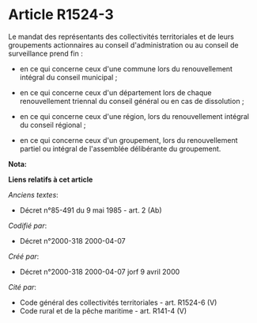 # Article R1524-3

Le mandat des représentants des collectivités territoriales et de leurs groupements actionnaires au conseil d'administration
ou au conseil de surveillance prend fin :

- en ce qui concerne ceux d'une commune lors du renouvellement intégral du conseil municipal ;

- en ce qui concerne ceux d'un département lors de chaque renouvellement triennal du conseil général ou en cas de
dissolution ;

- en ce qui concerne ceux d'une région, lors du renouvellement intégral du conseil régional ;

- en ce qui concerne ceux d'un groupement, lors du renouvellement partiel ou intégral de l'assemblée délibérante du
groupement.

**Nota:**



**Liens relatifs à cet article**

_Anciens textes_:

  - Décret n°85-491 du 9 mai 1985 - art. 2 (Ab)

_Codifié par_:

  - Décret n°2000-318 2000-04-07

_Créé par_:

  - Décret n°2000-318 2000-04-07 jorf 9 avril 2000

_Cité par_:

  - Code général des collectivités territoriales - art. R1524-6 (V)
  - Code rural et de la pêche maritime - art. R141-4 (V)
